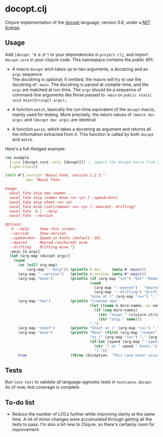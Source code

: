 # docopt.clj

Clojure implementation of the [docopt](http://docopt.org/) language, version 0.6, 
under a [MIT license](http://github.com/docopt/docopt.clj/blob/master/LICENSE).

## Usage

Add `[docopt "0.6.0"]` to your dependencies in `project.clj`, and import `docopt.core` in your clojure code. 
This namespace contains the public API:

- A macro `docopt` wich takes up to two arguments, a docstring and an `args` sequence.  
The docstring is optional; if omitted, the macro will try to use the docstring of `-main`. The docstring is parsed 
at compile-time, and the `args` are matched at run-time. The `args` should be a sequence of command-line arguments like
 those passed to `-main` or `public static void main(String[] args);`.

- A function `match`, basically the run-time equivalent of the `docopt` macro, mainly used for testing. 
More precisely, the return values of `(match doc args)` and `(docopt doc args)` are identical.

- A function `parse`, which takes a docstring as argument and returns all the information extracted from it.
This function is called by both `docopt` and `match`.

Here's a full-fledged example:
``` clojure
(ns example
  (:use [docopt.core :only [docopt]]) ;; import the docopt macro from docopt.core
  (:gen-class))

(defn #^{:version "Naval Fate, version 1.2.3." 
         :doc "Naval Fate.

Usage:
  naval_fate ship new <name>...
  naval_fate ship <name> move <x> <y> [--speed=<kn>]
  naval_fate ship shoot <x> <y>
  naval_fate mine (set|remove) <x> <y> [--moored|--drifting]
  naval_fate -h | --help
  naval_fate --version

Options:
  -h --help     Show this screen.
  --version     Show version.
  --speed=<kn>  Speed in knots [default: 10].
  --moored      Moored (anchored) mine.
  --drifting    Drifting mine."}
  -main [& args]
  (let [arg-map (docopt args)]
    (cond 
      (or (nil? arg-map)
          (arg-map "--help")) (println (:doc     (meta #'-main)))
      (arg-map "--version")   (println (:version (meta #'-main)))
      (arg-map "mine")        (println (if (arg-map "set") "Set" "Remove") 
                                       (cond 
                                         (arg-map "--moored")   "moored" 
                                         (arg-map "--drifting") "drifting")
                                       "mine at (" (arg-map "<x>") ", " (arg-map "<y>") ").")
      (arg-map "new")         (println "Created new" 
                                       (let [[name & more-names :as names] (arg-map "<name>")]
                                         (if (seq more-names) 
                                           (str "ships " (clojure.string/join ", " names))
                                           (str "ship " name)))
                                       ".")
      (arg-map "shoot")       (println "Shoot at (" (arg-map "<x>") "," (arg-map "<y>") ").")
      (arg-map "move")        (println "Move" (first (arg-map "<name>")) 
                                       "to (" (arg-map "<x>") "," (arg-map "<y>")
                                       (if-let [speed (arg-map "--speed")]
                                         (str ") at " speed " knots.")
                                         ")."))
      true                    (throw (Exception. "This case never occurs, thanks docopt!")))))
```

## Tests

Run `lein test` to validate all language-agnostic tests in `testcases.docopt`. As of now, test coverage is complete.

## To-do list

- Reduce the number of LOCs further while improving clarity at the same time. 
A lot of minor changes were accumulated through getting all the tests to pass. 
I'm also a bit new to Clojure, so there's certainly room for improvement.
